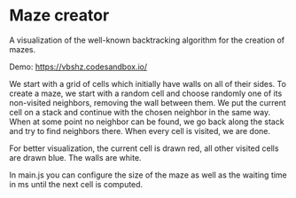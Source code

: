 # Maze creator

A visualization of the well-known backtracking algorithm for the creation of mazes.

Demo: https://vbshz.codesandbox.io/

We start with a grid of cells which initially have walls on all of their sides. To create a maze, we start with a random cell and choose randomly one of its non-visited neighbors, removing the wall between them. We put the current cell on a stack and continue with the chosen neighbor in the same way. When at some point no neighbor can be found, we go back along the stack and try to find neighbors there. When every cell is visited, we are done.

For better visualization, the current cell is drawn red, all other visited cells are drawn blue. The walls are white.

In main.js you can configure the size of the maze as well as the waiting time in ms until the next cell is computed.
